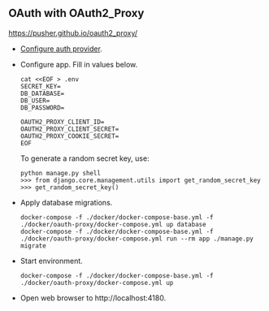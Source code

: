 ## OAuth with OAuth2_Proxy

https://pusher.github.io/oauth2_proxy/

- [Configure auth provider](https://pusher.github.io/oauth2_proxy/auth-configuration).

- Configure app. Fill in values below.

  ```
  cat <<EOF > .env
  SECRET_KEY=
  DB_DATABASE=
  DB_USER=
  DB_PASSWORD=

  OAUTH2_PROXY_CLIENT_ID=
  OAUTH2_PROXY_CLIENT_SECRET=
  OAUTH2_PROXY_COOKIE_SECRET=
  EOF
  ```

  To generate a random secret key, use:

  ```
  python manage.py shell
  >>> from django.core.management.utils import get_random_secret_key
  >>> get_random_secret_key()
  ```

- Apply database migrations.

  ```
  docker-compose -f ./docker/docker-compose-base.yml -f ./docker/oauth-proxy/docker-compose.yml up database
  docker-compose -f ./docker/docker-compose-base.yml -f ./docker/oauth-proxy/docker-compose.yml run --rm app ./manage.py migrate
  ```

- Start environment.

  ```
  docker-compose -f ./docker/docker-compose-base.yml -f ./docker/oauth-proxy/docker-compose.yml up
  ```

- Open web browser to http://localhost:4180.
